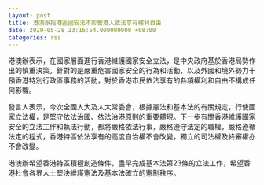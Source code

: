 ```yaml
---
layout: post
title: 港澳辦指港區國安法不影響港人依法享有權利自由
date: 2020-05-28 23:16:54.000000000 +08:00
categories: rss
---
```


港澳辦表示，在國家層面進行香港維護國家安全立法，是中央政府基於香港局勢作出的慎重決策，針對的是嚴重危害國家安全的行為和活動，以及外國和境外勢力干預香港特別行政區事務的活動，對於香港市民依法享有的各項權利和自由不構成任何影響。

發言人表示，今次全國人大及人大常委會，根據憲法和基本法的有關規定，行使國家立法權，是堅守依法治國、依法治港原則的重要體現。下一步有關香港維護國家安全的立法工作和執法行動，都將嚴格依法行事，嚴格遵守法定的職權，嚴格遵循法定的程式，香港特區依法享有的高度自治權不會改變，獨立的司法權及終審權亦不會改變。

港澳辦希望香港特區積極創造條件，盡早完成基本法第23條的立法工作，希望香港社會各界人士堅決維護憲法及基本法確立的憲制秩序。
